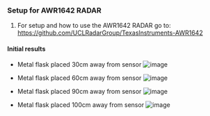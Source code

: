### Setup for AWR1642 RADAR
1. For setup and how to use the AWR1642 RADAR go to: https://github.com/UCLRadarGroup/TexasInstruments-AWR1642 


#### Initial results
* Metal flask placed 30cm away from sensor
![image](https://github.com/user-attachments/assets/49399cc0-9c2c-44ab-8b9e-fda1cb787839)


* Metal flask placed 60cm away from sensor
  ![image](https://github.com/user-attachments/assets/3ec23e15-6f81-4a2e-b404-cd8c789f010a)

* Metal flask placed 90cm away from sensor
![image](https://github.com/user-attachments/assets/8cba8ee4-6bb7-4b0d-a802-98dc43f95449)

* Metal flask placed 100cm away from sensor
 ![image](https://github.com/user-attachments/assets/02b0ef47-8508-41c7-8eec-9f2f53b53cb3)

